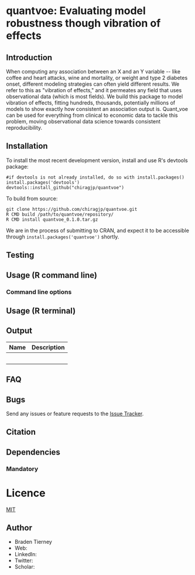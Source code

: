 # quantvoe: Evaluating model robustness though vibration of effects

## Introduction

When computing any association between an X and an Y variable -- like coffee and heart attacks, 
wine and mortality, or weight and type 2 diabetes onset, different modeling strategies can 
often yield different results. We refer to this as "vibration of effects," and it permeates 
any field that uses observational data (which is most fields). We build this package to model 
vibration of effects, fitting hundreds, thousands, potentially millions of models to show 
exactly how consistent an association output is. Quant_voe can be used for everything from 
clinical to economic data to tackle this problem, moving observational data science towards 
consistent reproducibility.

## Installation

To install the most recent development version, install and use R's devtools package:
```
#if devtools is not already installed, do so with install.packages()
install.packages('devtools')
devtools::install_github("chiragjp/quantvoe")
```
To build from source:

```
git clone https://github.com/chiragjp/quantvoe.git
R CMD build /path/to/quantvoe/repository/
R CMD install quantvoe_0.1.0.tar.gz
```

We are in the process of submitting to CRAN, and expect it to be accessible through `install.packages('quantvoe')` shortly.

## Testing

## Usage (R command line)


### Command line options


## Usage (R terminal)


## Output

| Name | Description |
| --------- | ----------- |
|  |  |
|  |  |
|  |  |
|  |  |
|  |  |


    
## FAQ


## Bugs

Send any issues or feature requests to the [Issue Tracker](XXX).

## Citation

## Dependencies

### Mandatory

# Licence

[MIT](XXX)

## Author

* Braden Tierney
* Web: 
* LinkedIn: 
* Twitter: 
* Scholar: 

